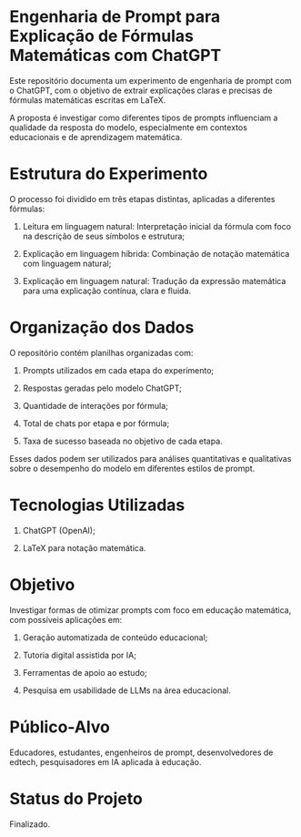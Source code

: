 # Engenharia de Prompt para Explicação de Fórmulas Matemáticas com ChatGPT

Este repositório documenta um experimento de engenharia de prompt com o ChatGPT, com o objetivo de extrair explicações claras e precisas de fórmulas matemáticas escritas em LaTeX.

A proposta é investigar como diferentes tipos de prompts influenciam a qualidade da resposta do modelo, especialmente em contextos educacionais e de aprendizagem matemática.


# Estrutura do Experimento

O processo foi dividido em três etapas distintas, aplicadas a diferentes fórmulas:

1) Leitura em linguagem natural: Interpretação inicial da fórmula com foco na descrição de seus símbolos e estrutura;

2) Explicação em linguagem híbrida: Combinação de notação matemática com linguagem natural;

3) Explicação em linguagem natural: Tradução da expressão matemática para uma explicação contínua, clara e fluida.


# Organização dos Dados

O repositório contém planilhas organizadas com:

1) Prompts utilizados em cada etapa do experimento;

2) Respostas geradas pelo modelo ChatGPT;

2) Quantidade de interações por fórmula;

3) Total de chats por etapa e por fórmula;

4) Taxa de sucesso baseada no objetivo de cada etapa.

Esses dados podem ser utilizados para análises quantitativas e qualitativas sobre o desempenho do modelo em diferentes estilos de prompt.


# Tecnologias Utilizadas

1) ChatGPT (OpenAI);

2) LaTeX para notação matemática.


# Objetivo

Investigar formas de otimizar prompts com foco em educação matemática, com possíveis aplicações em:

1) Geração automatizada de conteúdo educacional;

2) Tutoria digital assistida por IA;

3) Ferramentas de apoio ao estudo;

4) Pesquisa em usabilidade de LLMs na área educacional.


# Público-Alvo

Educadores, estudantes, engenheiros de prompt, desenvolvedores de edtech, pesquisadores em IA aplicada à educação.


# Status do Projeto

Finalizado.
